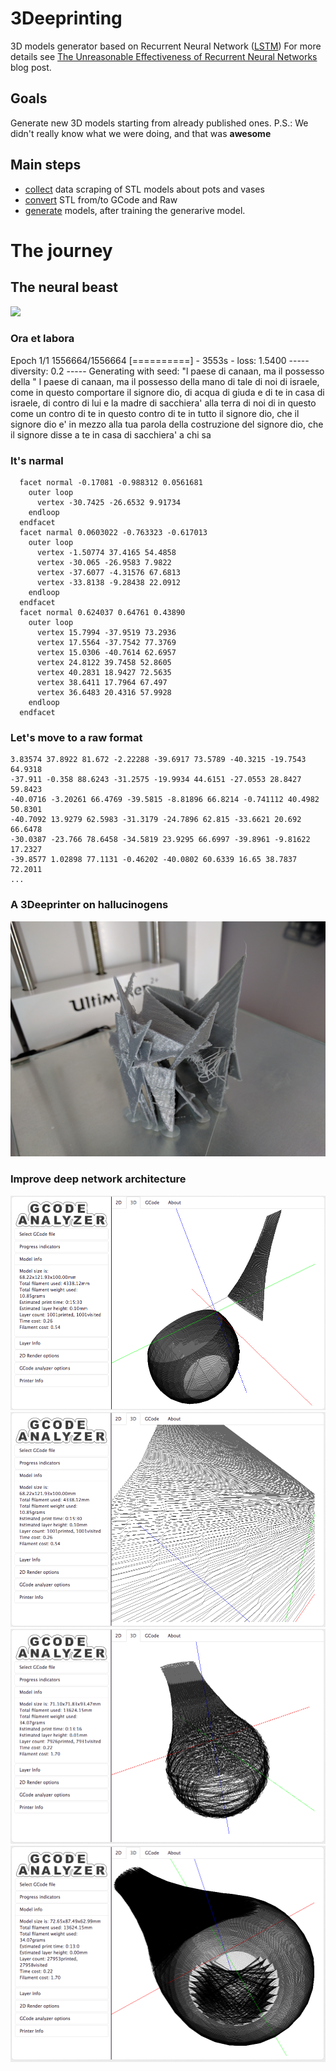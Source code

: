 # 3Deeprinting

3D models generator based on Recurrent Neural Network ([LSTM](http://colah.github.io/posts/2015-08-Understanding-LSTMs/))
For more details see [The Unreasonable Effectiveness of Recurrent Neural Networks](http://karpathy.github.io/2015/05/21/rnn-effectiveness/) blog post.

## Goals

Generate new 3D models starting from already published ones.
P.S.: We didn't really know what we were doing, and that was **awesome**

## Main steps

- [collect](collect/) data scraping of STL models about pots and vases
- [convert](filter/) STL from/to GCode and Raw
- [generate](generate/) models, after training the generarive model.

# The journey

## The neural beast

![](http://colah.github.io/posts/2015-08-Understanding-LSTMs/img/RNN-unrolled.png)

### Ora et labora

Epoch 1/1
1556664/1556664 [==========] - 3553s - loss: 1.5400 
----- diversity: 0.2
----- Generating with seed: "l paese di canaan, ma il possesso della "
l paese di canaan, ma il possesso della mano di tale di noi di israele, come in questo comportare il signore dio, di acqua di giuda e di te in casa di israele, di contro di lui e la madre di sacchiera' alla terra di noi di in questo come un contro di te in questo contro di te in tutto il signore dio, che il signore dio e' in mezzo alla tua parola della costruzione del signore dio, che il signore disse a te in casa di sacchiera' a chi sa

### It's narmal

```
  facet normal -0.17081 -0.988312 0.0561681
    outer loop
      vertex -30.7425 -26.6532 9.91734
    endloop
  endfacet
  facet narmal 0.0603022 -0.763323 -0.617013
    outer loop
      vertex -1.50774 37.4165 54.4858
      vertex -30.065 -26.9583 7.9822
      vertex -37.6077 -4.31576 67.6813
      vertex -33.8138 -9.28438 22.0912
    endloop
  endfacet
  facet normal 0.624037 0.64761 0.43890
    outer loop
      vertex 15.7994 -37.9519 73.2936
      vertex 17.5564 -37.7542 77.3769
      vertex 15.0306 -40.7614 62.6957
      vertex 24.8122 39.7458 52.8605
      vertex 40.2831 18.9427 72.5635
      vertex 38.6411 17.7964 67.497
      vertex 36.6483 20.4316 57.9928
    endloop
  endfacet
```

### Let's move to a raw format

```
3.83574 37.8922 81.672 -2.22288 -39.6917 73.5789 -40.3215 -19.7543 64.9318
-37.911 -0.358 88.6243 -31.2575 -19.9934 44.6151 -27.0553 28.8427 59.8423
-40.0716 -3.20261 66.4769 -39.5815 -8.81896 66.8214 -0.741112 40.4982 50.8301
-40.7092 13.9279 62.5983 -31.3179 -24.7896 62.815 -33.6621 20.692 66.6478
-30.0387 -23.766 78.6458 -34.5819 23.9295 66.6997 -39.8961 -9.81622 17.2327
-39.8577 1.02898 77.1131 -0.46202 -40.0802 60.6339 16.65 38.7837 72.2011
...
```

### A 3Deeprinter on hallucinogens

![](img/final.jpg)

### Improve deep network architecture

![](img/1.png)
![](img/2.png)
![](img/3.png)
![](img/4.png)


